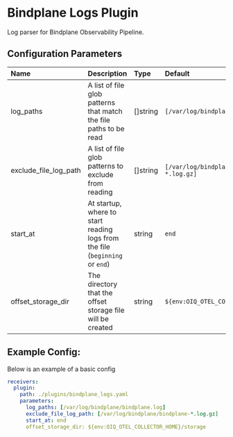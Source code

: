 # Bindplane Logs Plugin

Log parser for Bindplane Observability Pipeline.

## Configuration Parameters

| Name | Description | Type | Default | Required | Values |
|:-- |:-- |:-- |:-- |:-- |:-- |
| log_paths | A list of file glob patterns that match the file paths to be read | []string | `[/var/log/bindplane/bindplane.log]` | false |  |
| exclude_file_log_path | A list of file glob patterns to exclude from reading | []string | `[/var/log/bindplane/bindplane-*.log.gz]` | false |  |
| start_at | At startup, where to start reading logs from the file (`beginning` or `end`) | string | `end` | false | `beginning`, `end` |
| offset_storage_dir | The directory that the offset storage file will be created | string | `${env:OIQ_OTEL_COLLECTOR_HOME}/storage` | false |  |

## Example Config:

Below is an example of a basic config

```yaml
receivers:
  plugin:
    path: ./plugins/bindplane_logs.yaml
    parameters:
      log_paths: [/var/log/bindplane/bindplane.log]
      exclude_file_log_path: [/var/log/bindplane/bindplane-*.log.gz]
      start_at: end
      offset_storage_dir: ${env:OIQ_OTEL_COLLECTOR_HOME}/storage
```
